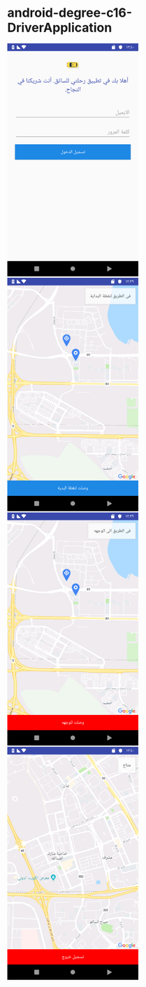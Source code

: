 # android-degree-c16-DriverApplication
<img src="screenshots/screen_1.png" width="300">
<img src="screenshots/screen_2.png" width="300">
<img src="screenshots/screen_3.png" width="300">
<img src="screenshots/screen_4.png" width="300">
